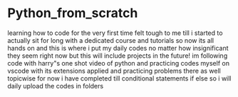 # Python_from_scratch
learning how to code for the very first time felt tough to me till i started to actually sit for long with a dedicated course and tutorials so now its all hands on and this is where i put my daily codes no matter how insignificant they seem right now but this will include projects in the future!
im following code with harry"s one shot video of python and practicing codes myself on vscode with its extensions applied and practicing problems there as well topicwise
for now i have completed till conditional statements if else so i will daily upload the codes in folders
